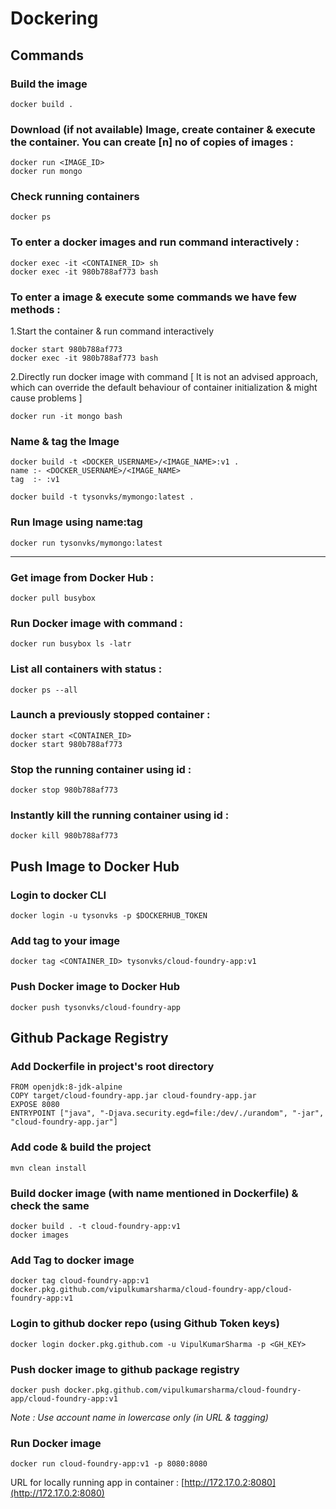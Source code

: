 # Dockering

## Commands

### Build the image
    
    docker build .

### Download (if not available) Image, create container & execute the container. You can create [n] no of copies of images :

    docker run <IMAGE_ID>
    docker run mongo

### Check running containers
    
    docker ps

### To enter a docker images and run command interactively :

    docker exec -it <CONTAINER_ID> sh
    docker exec -it 980b788af773 bash    

### To enter a image & execute some commands we have few methods :

1.Start the container & run command interactively
    
    docker start 980b788af773
    docker exec -it 980b788af773 bash
    
2.Directly run docker image with command [ It is not an advised approach, which can override the default behaviour of container initialization & might cause problems ]

    docker run -it mongo bash
    
### Name & tag the Image
    
    docker build -t <DOCKER_USERNAME>/<IMAGE_NAME>:v1 .
    name :- <DOCKER_USERNAME>/<IMAGE_NAME>
    tag  :- :v1
    
    docker build -t tysonvks/mymongo:latest .

### Run Image using name:tag
    
    docker run tysonvks/mymongo:latest

<hr>

### Get image from Docker Hub :

    docker pull busybox

### Run Docker image with command :

    docker run busybox ls -latr

### List all containers with status :

    docker ps --all

### Launch a previously stopped container :

    docker start <CONTAINER_ID>
    docker start 980b788af773

### Stop the running container using id :

    docker stop 980b788af773

### Instantly kill the running container using id :

    docker kill 980b788af773

## Push Image to Docker Hub

### Login to docker CLI
    
    docker login -u tysonvks -p $DOCKERHUB_TOKEN
    
### Add tag to your image
    
    docker tag <CONTAINER_ID> tysonvks/cloud-foundry-app:v1

### Push Docker image to Docker Hub

    docker push tysonvks/cloud-foundry-app
    
## Github Package Registry

### Add Dockerfile in project's root directory
    
    FROM openjdk:8-jdk-alpine
    COPY target/cloud-foundry-app.jar cloud-foundry-app.jar
    EXPOSE 8080
    ENTRYPOINT ["java", "-Djava.security.egd=file:/dev/./urandom", "-jar", "cloud-foundry-app.jar"]
    
### Add code & build the project

    mvn clean install
    
### Build docker image (with name mentioned in Dockerfile) & check the same

    docker build . -t cloud-foundry-app:v1
    docker images
    
### Add Tag to docker image

    docker tag cloud-foundry-app:v1 docker.pkg.github.com/vipulkumarsharma/cloud-foundry-app/cloud-foundry-app:v1

### Login to github docker repo (using Github Token keys)</b>

    docker login docker.pkg.github.com -u VipulKumarSharma -p <GH_KEY>
    
### Push docker image to github package registry</b>

    docker push docker.pkg.github.com/vipulkumarsharma/cloud-foundry-app/cloud-foundry-app:v1

<i>Note : Use account name in lowercase only (in URL & tagging)</i>

### Run Docker image

    docker run cloud-foundry-app:v1 -p 8080:8080
    
URL for locally running app in container : [http://172.17.0.2:8080](http://172.17.0.2:8080)
